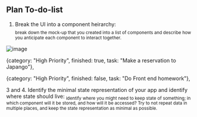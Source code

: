 ## Plan To-do-list ##


1. Break the UI into a component heirarchy:  
<sub> break down the mock-up that you created into a list of components and describe how you anticipate each component to interact together. </sub>


![image](https://user-images.githubusercontent.com/91300625/202063080-c6135f49-b6cc-4fca-b669-be987cefd4d2.png)

 {category: "High Priority", finished: true, task: "Make a reservation to Japango"},
 
 {category: "High Priority", finished: false, task: "Do Front end homework"},



3 and 4. Identify the minimal state representation of your app and identify where state should live: 
<sub> identify where you might need to keep state of something; in which component will it be stored, and how will it be accessed? Try to not repeat data in multiple places, and keep the state representation as minimal as possible. </sub>
